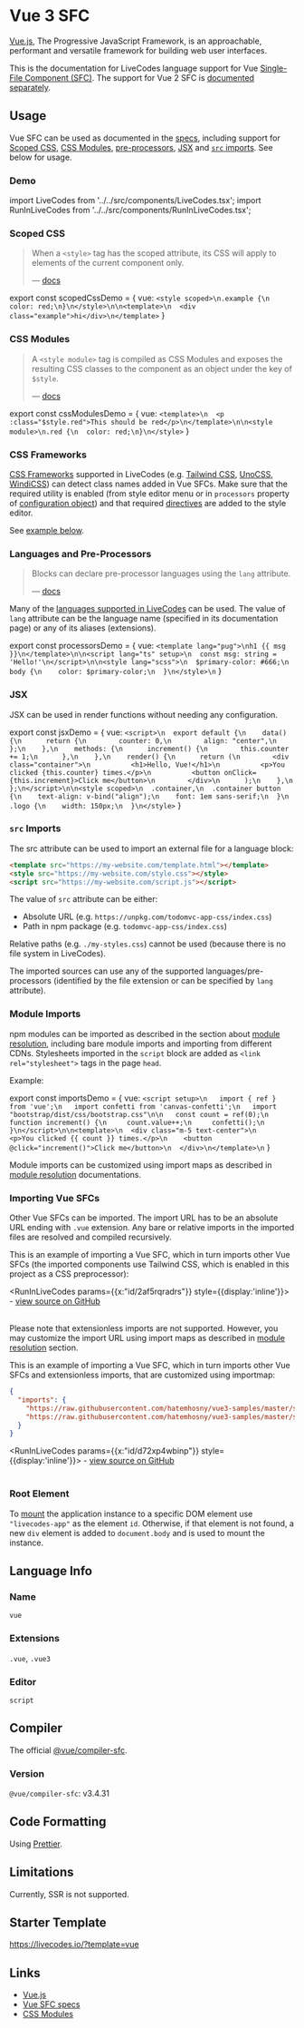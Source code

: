 # Vue 3 SFC

[Vue.js](https://vuejs.org/), The Progressive JavaScript Framework, is an approachable, performant and versatile framework for building web user interfaces.

This is the documentation for LiveCodes language support for Vue [Single-File Component (SFC)](https://vuejs.org/api/sfc-spec.html). The support for Vue 2 SFC is [documented separately](./vue2.md).

## Usage

Vue SFC can be used as documented in the [specs](https://vuejs.org/api/sfc-spec.html), including support for [Scoped CSS](https://vuejs.org/api/sfc-css-features.html#scoped-css), [CSS Modules](https://vuejs.org/api/sfc-css-features.html#css-modules), [pre-processors](https://vuejs.org/api/sfc-spec.html#pre-processors), [JSX](https://vuejs.org/guide/extras/render-function.html#jsx-tsx) and [`src` imports](https://vuejs.org/api/sfc-spec.html#src-imports). See below for usage.

### Demo

import LiveCodes from '../../src/components/LiveCodes.tsx';
import RunInLiveCodes from '../../src/components/RunInLiveCodes.tsx';

<LiveCodes template="vue" height="400"></LiveCodes>

### Scoped CSS

> When a `<style>` tag has the scoped attribute, its CSS will apply to elements of the current component only.
>
> — [docs](https://vuejs.org/api/sfc-css-features.html#scoped-css)

export const scopedCssDemo = { vue: `<style scoped>\n.example {\n  color: red;\n}\n</style>\n\n<template>\n  <div class="example">hi</div>\n</template>` }

<RunInLiveCodes params={scopedCssDemo} code={scopedCssDemo.vue} language="html" formatCode={false}></RunInLiveCodes>

### CSS Modules

> A `<style module>` tag is compiled as CSS Modules and exposes the resulting CSS classes to the component as an object under the key of `$style`.
>
> — [docs](https://vuejs.org/api/sfc-css-features.html#css-modules)

export const cssModulesDemo = { vue: `<template>\n  <p :class="$style.red">This should be red</p>\n</template>\n\n<style module>\n.red {\n  color: red;\n}\n</style>` }

<RunInLiveCodes params={cssModulesDemo} code={cssModulesDemo.vue} language="html" formatCode={false}></RunInLiveCodes>

### CSS Frameworks

[CSS Frameworks](../features/css.md#css-processors) supported in LiveCodes (e.g. [Tailwind CSS](./tailwindcss.md), [UnoCSS](./unocss.md), [WindiCSS](./windicss.md)) can detect class names added in Vue SFCs. Make sure that the required utility is enabled (from style editor menu or in `processors` property of [configuration object](../configuration/configuration-object.md#processors)) and that required [directives](https://tailwindcss.com/docs/functions-and-directives#tailwind) are added to the style editor.

See [example below](#importing-vue-sfcs).

### Languages and Pre-Processors

> Blocks can declare pre-processor languages using the `lang` attribute.
>
> — [docs](https://vuejs.org/api/sfc-spec.html#pre-processors)

Many of the [languages supported in LiveCodes](./index.md) can be used. The value of `lang` attribute can be the language name (specified in its documentation page) or any of its aliases (extensions).

export const processorsDemo = { vue: `<template lang="pug">\nh1 {{ msg }}\n</template>\n\n<script lang="ts" setup>\n  const msg: string = 'Hello!'\n</script>\n\n<style lang="scss">\n  $primary-color: #666;\n  body {\n    color: $primary-color;\n  }\n</style>\n` }

<RunInLiveCodes params={processorsDemo} code={processorsDemo.vue} language="html" formatCode={false}></RunInLiveCodes>

### JSX

JSX can be used in render functions without needing any configuration.

export const jsxDemo = { vue: `<script>\n  export default {\n    data() {\n      return {\n        counter: 0,\n        align: "center",\n      };\n    },\n    methods: {\n      increment() {\n        this.counter += 1;\n      },\n    },\n    render() {\n      return (\n        <div class="container">\n          <h1>Hello, Vue!</h1>\n          <p>You clicked {this.counter} times.</p>\n          <button onClick={this.increment}>Click me</button>\n        </div>\n      );\n    },\n  };\n</script>\n\n<style scoped>\n  .container,\n  .container button {\n    text-align: v-bind("align");\n    font: 1em sans-serif;\n  }\n  .logo {\n    width: 150px;\n  }\n</style>` }

<RunInLiveCodes params={jsxDemo} code={jsxDemo.vue} language="html" formatCode={false}></RunInLiveCodes>

### `src` Imports

The src attribute can be used to import an external file for a language block:

```html
<template src="https://my-website.com/template.html"></template>
<style src="https://my-website.com/style.css"></style>
<script src="https://my-website.com/script.js"></script>
```

The value of `src` attribute can be either:

- Absolute URL (e.g. `https://unpkg.com/todomvc-app-css/index.css`)
- Path in npm package (e.g. `todomvc-app-css/index.css`)

Relative paths (e.g. `./my-styles.css`) cannot be used (because there is no file system in LiveCodes).

The imported sources can use any of the supported languages/pre-processors (identified by the file extension or can be specified by `lang` attribute).

### Module Imports

npm modules can be imported as described in the section about [module resolution](../features/module-resolution.md), including bare module imports and importing from different CDNs. Stylesheets imported in the `script` block are added as `<link rel="stylesheet">` tags in the page `head`.

Example:

export const importsDemo = { vue: `<script setup>\n   import { ref } from 'vue';\n   import confetti from 'canvas-confetti';\n   import "bootstrap/dist/css/bootstrap.css"\n\n   const count = ref(0);\n   function increment() {\n     count.value++;\n     confetti();\n   }\n</script>\n\n<template>\n  <div class="m-5 text-center">\n    <p>You clicked {{ count }} times.</p>\n    <button @click="increment()">Click me</button>\n  </div>\n</template>\n` }

<RunInLiveCodes params={importsDemo} code={importsDemo.vue} language="html" formatCode={false}></RunInLiveCodes>

Module imports can be customized using import maps as described in [module resolution](../features/module-resolution.md#custom-module-resolution) documentations.

### Importing Vue SFCs

Other Vue SFCs can be imported. The import URL has to be an absolute URL ending with `.vue` extension. Any bare or relative imports in the imported files are resolved and compiled recursively.

This is an example of importing a Vue SFC, which in turn imports other Vue SFCs (the imported components use Tailwind CSS, which is enabled in this project as a CSS preprocessor):

<RunInLiveCodes params={{x:"id/2af5rqradrs"}} style={{display:'inline'}}></RunInLiveCodes> - <a href="https://github.com/hatemhosny/simple-vue-counter" target="_blank" rel="noopener noreferrer">view source on GitHub</a><br /><br />

<LiveCodes import="id/2af5rqradrs"></LiveCodes>

Please note that extensionless imports are not supported. However, you may customize the import URL using import maps as described in [module resolution](../features/module-resolution.md#custom-module-resolution) section.

This is an example of importing a Vue SFC, which in turn imports other Vue SFCs and extensionless imports, that are customized using importmap:

```json title="Custom Settings"
{
  "imports": {
    "https://raw.githubusercontent.com/hatemhosny/vue3-samples/master/src/composable/useTodoList": "https://raw.githubusercontent.com/hatemhosny/vue3-samples/master/src/composable/useTodoList.js",
    "https://raw.githubusercontent.com/hatemhosny/vue3-samples/master/src/composable/useMousePosition": "https://raw.githubusercontent.com/hatemhosny/vue3-samples/master/src/composable/useMousePosition.js"
  }
}
```

<RunInLiveCodes params={{x:"id/d72xp4wbinp"}} style={{display:'inline'}}></RunInLiveCodes> - <a href="https://github.com/hatemhosny/vue3-samples" target="_blank" rel="noopener noreferrer">view source on GitHub</a><br /><br />

<LiveCodes import="id/d72xp4wbinp"></LiveCodes>

### Root Element

To [mount](https://vuejs.org/api/application.html#app-mount) the application instance to a specific DOM element use `"livecodes-app"` as the element `id`. Otherwise, if that element is not found, a new `div` element is added to `document.body` and is used to mount the instance.

## Language Info

### Name

`vue`

### Extensions

`.vue`, `.vue3`

### Editor

`script`

## Compiler

The official [@vue/compiler-sfc](https://github.com/vuejs/core/tree/main/packages/compiler-sfc).

### Version

`@vue/compiler-sfc`: v3.4.31

## Code Formatting

Using [Prettier](https://prettier.io/).

## Limitations

Currently, SSR is not supported.

## Starter Template

https://livecodes.io/?template=vue

## Links

- [Vue.js](https://vuejs.org/)
- [Vue SFC specs](https://vuejs.org/api/sfc-spec.html)
- [CSS Modules](https://github.com/css-modules/css-modules)
